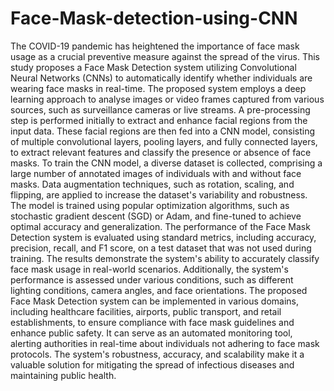 # Face-Mask-detection-using-CNN

The COVID-19 pandemic has 
heightened the importance of face 
mask usage as a crucial preventive 
measure against the spread of the virus. 
This study proposes a Face Mask 
Detection system utilizing 
Convolutional Neural Networks (CNNs) 
to automatically identify whether 
individuals are wearing face masks in 
real-time.
The proposed system employs a deep 
learning approach to analyse images or 
video frames captured from various 
sources, such as surveillance cameras 
or live streams. A pre-processing step is 
performed initially to extract and 
enhance facial regions from the input 
data. These facial regions are then fed 
into a CNN model, consisting of multiple 
convolutional layers, pooling layers, and 
fully connected layers, to extract 
relevant features and classify the 
presence or absence of face masks.
To train the CNN model, a diverse 
dataset is collected, comprising a large 
number of annotated images of 
individuals with and without face 
masks. Data augmentation techniques, 
such as rotation, scaling, and flipping, 
are applied to increase the dataset's 
variability and robustness. The model is 
trained using popular optimization 
algorithms, such as stochastic gradient 
descent (SGD) or Adam, and fine-tuned 
to achieve optimal accuracy and 
generalization.
The performance of the Face Mask 
Detection system is evaluated using 
standard metrics, including accuracy, 
precision, recall, and F1 score, on a test 
dataset that was not used during 
training. The results demonstrate the 
system's ability to accurately classify 
face mask usage in real-world 
scenarios. Additionally, the system's 
performance is assessed under various 
conditions, such as different lighting 
conditions, camera angles, and face 
orientations.
The proposed Face Mask Detection 
system can be implemented in various 
domains, including healthcare facilities, 
airports, public transport, and retail 
establishments, to ensure compliance 
with face mask guidelines and enhance 
public safety. It can serve as an 
automated monitoring tool, alerting 
authorities in real-time about 
individuals not adhering to face mask 
protocols. The system's robustness, 
accuracy, and scalability make it a 
valuable solution for mitigating the 
spread of infectious diseases and 
maintaining public health.
